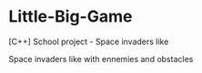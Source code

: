 # Little-Big-Game
[C++] School project - Space invaders like

Space invaders like with ennemies and obstacles
